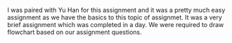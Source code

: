 I was paired with Yu Han for this assignment and it was a pretty much easy assignment as we have the basics to this topic of assignmet. It was a very brief assignment which was completed in a day. We were required to draw flowchart based on our assignment questions.
